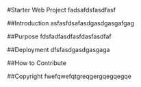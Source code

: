 #Starter Web Project
fadsafdsfasdfasf

##Introduction
asfasfdsafasdgasdgasgafgag

##Purpose
fdsfadfasdfasfdasfasdfaf


##Deployment
dfsfasdgasdgasgaga


##How to Contribute

##Copyright
fwefqwefqtgreqgergqegqegqe

